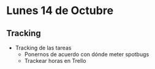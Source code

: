 # Lunes 14 de Octubre
## Tracking

- Tracking de las tareas
  - Ponernos de acuerdo con dónde meter spotbugs
  - Trackear horas en Trello

